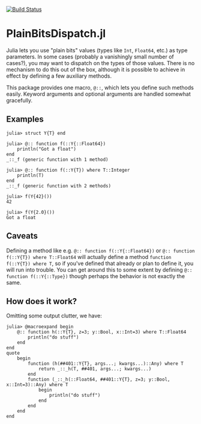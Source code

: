 [![Build Status](https://travis-ci.org/ajkeller34/PlainBitsDispatch.jl.svg?branch=master)](https://travis-ci.org/ajkeller34/PlainBitsDispatch.jl)

# PlainBitsDispatch.jl

Julia lets you use "plain bits" values (types like `Int`, `Float64`, etc.) as type
parameters. In some cases (probably a vanishingly small number of cases?), you may want
to dispatch on the types of those values. There is no mechanism to do this out of the box,
although it is possible to achieve in effect by defining a few auxiliary methods.

This package provides one macro, `@::`, which lets you define such methods easily.
Keyword arguments and optional arguments are handled somewhat gracefully.

## Examples

```
julia> struct Y{T} end

julia> @:: function f(::Y{::Float64})
    println("Got a float")
end
_::_f (generic function with 1 method)

julia> @:: function f(::Y{T}) where T::Integer
    println(T)
end
_::_f (generic function with 2 methods)

julia> f(Y{42}())
42

julia> f(Y{2.0}())
Got a float
```

## Caveats

Defining a method like e.g. `@:: function f(::Y{::Float64})` or
`@:: function f(::Y{T}) where T::Float64` will actually define a method
`function f(::Y{T}) where T`, so if you've defined that already or plan to define it, you
will run into trouble. You can get around this to some extent by defining
`@:: function f(::Y{::Type})` though perhaps the behavior is not exactly the same.

## How does it work?

Omitting some output clutter, we have:

```
julia> @macroexpand begin
    @:: function h(::Y{T}, z=3; y::Bool, x::Int=3) where T::Float64
        println("do stuff")
    end
end
quote
    begin
        function (h(##401::Y{T}, args...; kwargs...)::Any) where T
            return _::_h(T, ##401, args...; kwargs...)
        end
        function (_::_h(::Float64, ##401::Y{T}, z=3; y::Bool, x::Int=3)::Any) where T
            begin
                println("do stuff")
            end
        end
    end
end
```
